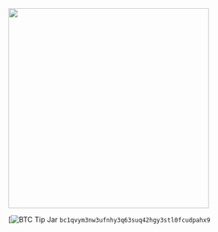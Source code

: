 <img src="https://github.com/gocrazygh/gocrazygh/blob/main/warmcoffee.gif" width="400"/>


[![BTC Tip Jar](https://img.shields.io/badge/BTC-tip-yellow.svg?logo=bitcoin&style=flat)
`bc1qvym3nw3ufnhy3q63suq42hgy3stl0fcudpahx9`
